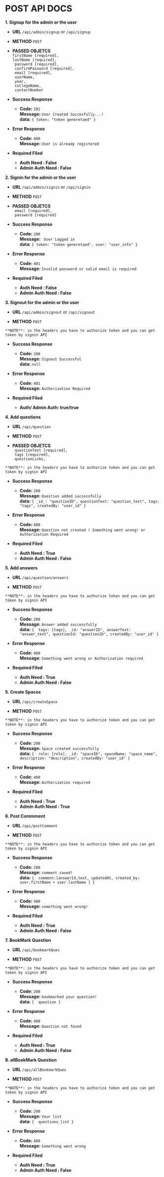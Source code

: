 # POST API DOCS
**1. Signup for the admin or the user**
* **URL**
    `/api/admin/signup`
        or
    `/api/signup`

* **METHOD**
    `POST`

* **PASSED OBJETCS** <br />
    `firstName [required],` <br />
    `lastName [required],` <br />
    ` password [required],` <br />
    ` confirmPassword [required],` <br /> 
    ` email [required],` <br />
    ` userName,` <br />
    ` year,` <br />
    ` collegeName,` <br />
    ` contactNumber`

* **Success Response**<br />
    * **Code:** `201` <br />
      **Message:** `User Created Succesfully...!` <br />
      **data:** `{ token: "token generetaed" }`

* **Error Response**
    * **Code:** `400` <br />
      **Message:** `User is already registered` <br />

* **Required Filed**
     * **Auth Need : False**
    * **Admin Auth Need : False**

**2. Signin for the admin or the user**
* **URL**
    `/api/admin/signin`
        or
    `/api/signin`

* **METHOD**
    `POST`

* **PASSED OBJETCS** <br />
    ` email [required],` <br />
    ` password [required]` <br />

* **Success Response**<br />
    * **Code:** `200` <br />
      **Message:** ` User Logged in` <br />
      **data:** `{ token: "token generetaed", user: "user_info" }`

* **Error Response**
    * **Code:** `401` <br />
      **Message:** `Invalid password or valid email is required` <br />

* **Required Filed**
     * **Auth Need : False**
    * **Admin Auth Need : False**

**3. Signout for the admin or the user**
* **URL**
    `/api/admin/signout`
        or
    `/api/signout`

* **METHOD**
    `POST`

`**NOTE**: in the headers you have to authorize token and you can get token by signin API `

* **Success Response**<br />
    * **Code:** `200` <br />
      **Message:** `Signout Successful` <br />
      **data:** `null`

* **Error Response**
    * **Code:** `401` <br />
      **Message:** `Authorization Required` <br />

* **Required Filed**
    * **Auth/ Admin Auth: true/true**

**4. Add questions**
* **URL**
    `/api/question`

* **METHOD**
    `POST`

* **PASSED OBJETCS** <br />
    ` questionText [required],` <br />
    ` tags [required],` <br />
    ` questionLinks,` <br />       

`**NOTE**: in the headers you have to authorize token and you can get token by signin API `

* **Success Response**<br />
    * **Code:** `200` <br />
      **Message:** `Question added successfully` <br />
      **data:** `{ _id_: "questionID", questionText: "question_text", tags: "tags", createdBy: "user_id" }`

* **Error Response**
    * **Code:** `400` <br />
      **Message:** `Question not created ! Something went wrong! or Authorization Required` <br />

* **Required Filed**
     * **Auth Need : True**
    * **Admin Auth Need : False**

**5. Add answers**
* **URL**
    `/api/question/answers`

* **METHOD**
    `POST`

`**NOTE**: in the headers you have to authorize token and you can get token by signin API `

* **Success Response**<br />
    * **Code:** `200` <br />
      **Message:** `Answer added successfully` <br />
      **data:** `{  tags: [tags], _id: "answerID", answerText: "answer_text", questionId: "questionID", createdBy: "user_id" }`

* **Error Response**
    * **Code:** `400` <br />
      **Message:** `Something went wrong or Authorization required` <br />

* **Required Filed**
     * **Auth Need : True**
    * **Admin Auth Need : False**

**5. Create Spaces**
* **URL**
    `/api/createSpace`

* **METHOD**
    `POST`

`**NOTE**: in the headers you have to authorize token and you can get token by signin API `

* **Success Response**<br />
    * **Code:** `200` <br />
      **Message:** `Space created successfully` <br />
      **data:** `{  role: [role], _id: "spaceID", spaceName: "space_name", description: "description", createdBy: "user_id" }`

* **Error Response**
    * **Code:** `400` <br />
      **Message:** `Authorization required` <br />

* **Required Filed**
     * **Auth Need : True**
    * **Admin Auth Need : True**


**6. Post Commment**
* **URL**
    `/api/postComment`

* **METHOD**
    `POST`

`**NOTE**: in the headers you have to authorize token and you can get token by signin API `

* **Success Response**<br />
    * **Code:** `200` <br />
      **Message:** `comment saved!` <br />
      **data:** `{  comment:[answerId,text, updatedAt, created_by: user.firstName + user.lastName ] }`

* **Error Response**
    * **Code:** `400` <br />
      **Message:** `something went wrong!` <br />

* **Required Filed**
     * **Auth Need : True**
    * **Admin Auth Need : False**

**7. BookMark Question**
* **URL**
    `/api/bookmarkQues`

* **METHOD**
    `POST`

`**NOTE**: in the headers you have to authorize token and you can get token by signin API `

* **Success Response**<br />
    * **Code:** `200` <br />
      **Message:** `bookmarked your question!` <br />
      **data:** `{  question }`

* **Error Response**
    * **Code:** `400` <br />
      **Message:** `Question not found` <br />

* **Required Filed**
     * **Auth Need : True**
    * **Admin Auth Need : False**

**8. allBookMark Question**
* **URL**
    `/api/allBookmarkQues`

* **METHOD**
    `POST`

`**NOTE**: in the headers you have to authorize token and you can get token by signin API `

* **Success Response**<br />
    * **Code:** `200` <br />
      **Message:** `Your list` <br />
      **data:** `{  questions_list }`

* **Error Response**
    * **Code:** `400` <br />
      **Message:** `Something went wrong` <br />

* **Required Filed**
     * **Auth Need : True**
    * **Admin Auth Need : False**